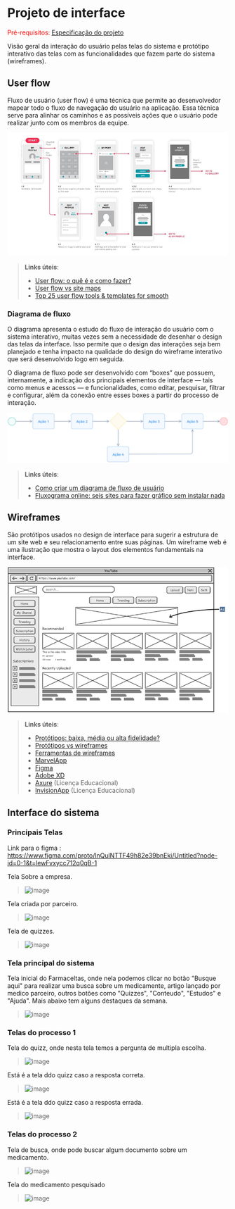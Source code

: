 
# Projeto de interface

<span style="color:red">Pré-requisitos: <a href="02-Especificacao.md"> Especificação do projeto</a></span>

Visão geral da interação do usuário pelas telas do sistema e protótipo interativo das telas com as funcionalidades que fazem parte do sistema (wireframes).

 ## User flow

Fluxo de usuário (user flow) é uma técnica que permite ao desenvolvedor mapear todo o fluxo de navegação do usuário na aplicação. Essa técnica serve para alinhar os caminhos e as possíveis ações que o usuário pode realizar junto com os membros da equipe.

![Exemplo de user flow](images/user_flow.jpg)

> **Links úteis**:
> - [User flow: o quê é e como fazer?](https://medium.com/7bits/fluxo-de-usu%C3%A1rio-user-flow-o-que-%C3%A9-como-fazer-79d965872534)
> - [User flow vs site maps](http://designr.com.br/sitemap-e-user-flow-quais-as-diferencas-e-quando-usar-cada-um/)
> - [Top 25 user flow tools & templates for smooth](https://www.mockplus.com/blog/post/user-flow-tools)

### Diagrama de fluxo

O diagrama apresenta o estudo do fluxo de interação do usuário com o sistema interativo, muitas vezes sem a necessidade de desenhar o design das telas da interface. Isso permite que o design das interações seja bem planejado e tenha impacto na qualidade do design do wireframe interativo que será desenvolvido logo em seguida.

O diagrama de fluxo pode ser desenvolvido com “boxes” que possuem, internamente, a indicação dos principais elementos de interface — tais como menus e acessos — e funcionalidades, como editar, pesquisar, filtrar e configurar, além da conexão entre esses boxes a partir do processo de interação.

![Exemplo de diagrama de fluxo](images/diagrama_fluxo.jpg)

> **Links úteis**:
> - [Como criar um diagrama de fluxo de usuário](https://www.lucidchart.com/blog/how-to-make-a-user-flow-diagram)
> - [Fluxograma online: seis sites para fazer gráfico sem instalar nada](https://www.techtudo.com.br/listas/2019/03/fluxograma-online-seis-sites-para-fazer-grafico-sem-instalar-nada.ghtml)

## Wireframes

São protótipos usados no design de interface para sugerir a estrutura de um site web e seu relacionamento entre suas páginas. Um wireframe web é uma ilustração que mostra o layout dos elementos fundamentais na interface.

![Exemplo de wireframe](images/wireframe.png)
 
> **Links úteis**:
> - [Protótipos: baixa, média ou alta fidelidade?](https://medium.com/ladies-that-ux-br/prot%C3%B3tipos-baixa-m%C3%A9dia-ou-alta-fidelidade-71d897559135)
> - [Protótipos vs wireframes](https://www.nngroup.com/videos/prototypes-vs-wireframes-ux-projects/)
> - [Ferramentas de wireframes](https://rockcontent.com/blog/wireframes/)
> - [MarvelApp](https://marvelapp.com/developers/documentation/tutorials/)
> - [Figma](https://www.figma.com/)
> - [Adobe XD](https://www.adobe.com/br/products/xd.html#scroll)
> - [Axure](https://www.axure.com/edu) (Licença Educacional)
> - [InvisionApp](https://www.invisionapp.com/) (Licença Educacional)


## Interface do sistema

###  Principais Telas

Link para o figma : https://www.figma.com/proto/lnQulNTTF49h82e39bnEki/Untitled?node-id=0-1&t=lewFvxycc712q0qB-1

Tela Sobre a empresa.
> ![image](https://github.com/user-attachments/assets/208f25d4-cae3-4735-93b6-9bdd4b0d5925)

Tela criada por parceiro.
> ![image](https://github.com/user-attachments/assets/2124f838-17d3-46de-9dbc-3b19926fb499)

Tela de quizzes.
> ![image](https://github.com/user-attachments/assets/97401b3d-fd54-4235-8521-8d159fd01c90)



### Tela principal do sistema

Tela inicial do Farmaceltas, onde nela podemos clicar no botão "Busque aqui" para realizar uma busca sobre um medicamente, artigo lançado por medico parceiro, outros botões como "Quizzes", "Conteudo", "Estudos" e "Ajuda". Mais abaixo tem alguns destaques da semana.

> ![image](https://github.com/user-attachments/assets/7f8d3164-9ac4-4803-97dc-7c97c87bacf6)



###  Telas do processo 1

Tela do quizz, onde nesta tela temos a pergunta de multipla escolha.
> ![image](https://github.com/user-attachments/assets/f20b9e99-6927-4271-b122-c54db31fa778)


Está é a tela ddo quizz caso a resposta correta.

> ![image](https://github.com/user-attachments/assets/9f5e4931-503c-4f84-a5ac-3ad2f46553e7)


Está é a tela ddo quizz caso a resposta errada.

> ![image](https://github.com/user-attachments/assets/d67d5a28-58a5-4579-90a7-b1855ef5f552)


### Telas do processo 2

Tela de busca, onde pode buscar algum documento sobre um medicamento.

> ![image](https://github.com/user-attachments/assets/6ae68342-8945-4f01-b2b8-917fd8801b98)


Tela do medicamento pesquisado

> ![image](https://github.com/user-attachments/assets/4c694054-97ad-4101-8c0c-c0126e074eb8)

